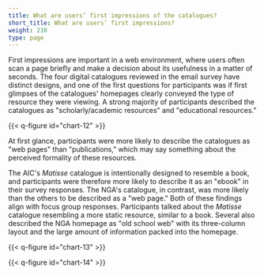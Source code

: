 ```yaml
---
title: What are users’ first impressions of the catalogues?
short_title: What are users’ first impressions?
weight: 210
type: page
---
```


First impressions are important in a web environment, where users often scan a page briefly and make a decision about its usefulness in a matter of seconds. The four digital catalogues reviewed in the email survey have distinct designs, and one of the first questions for participants was if first glimpses of the catalogues' homepages clearly conveyed the type of resource they were viewing. A strong majority of participants described the catalogues as "scholarly/academic resources" and "educational resources."

{{< q-figure id="chart-12" >}}

At first glance, participants were more likely to describe the catalogues as "web pages" than "publications," which may say something about the perceived formality of these resources.

The AIC's *Matisse* catalogue is intentionally designed to resemble a book, and participants were therefore more likely to describe it as an "ebook" in their survey responses. The NGA's catalogue, in contrast, was more likely than the others to be described as a "web page." Both of these findings align with focus group responses. Participants talked about the *Matisse* catalogue resembling a more static resource, similar to a book. Several also described the NGA homepage as "old school web" with its three-column layout and the large amount of information packed into the homepage.

{{< q-figure id="chart-13" >}}

{{< q-figure id="chart-14" >}}
